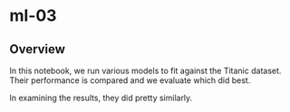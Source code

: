 # ml-03

## Overview
In this notebook, we run various models to fit against the Titanic dataset. Their performance is compared and we evaluate which did best.

In examining the results, they did pretty similarly.